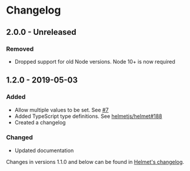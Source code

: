 # Changelog

## 2.0.0 - Unreleased

### Removed

- Dropped support for old Node versions. Node 10+ is now required

## 1.2.0 - 2019-05-03

### Added

- Allow multiple values to be set. See [#7](https://github.com/helmetjs/referrer-policy/issues/7)
- Added TypeScript type definitions. See [helmetjs/helmet#188](https://github.com/helmetjs/helmet/issues/188)
- Created a changelog

### Changed

- Updated documentation

Changes in versions 1.1.0 and below can be found in [Helmet's changelog](https://github.com/helmetjs/helmet/blob/master/CHANGELOG.md).
